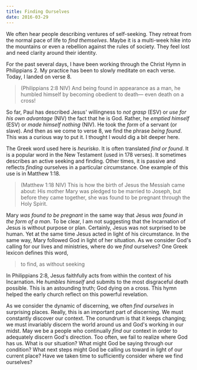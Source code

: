 ```yaml
---
title: Finding Ourselves
date: 2016-03-29
---
```

 
We often hear people describing ventures of self-seeking. They retreat from the normal pace of life to _find themselves_. Maybe it is a multi-week hike into the mountains or even a rebellion against the rules of society. They feel lost and need clarity around their identity.

For the past several days, I have been working through the Christ Hymn in Philippians 2. My practice has been to slowly meditate on each verse. Today, I landed on verse 8.

>(Philippians 2:8 NIV) And being found in appearance as a man, he humbled himself by becoming obedient to death— even death on a cross!

So far, Paul has described Jesus' willingness to _not grasp_ (ESV) or _use for his own advantage_ (NIV) the fact that he is God. Rather, he _emptied himself_ (ESV) or _made himself nothing_ (NIV). He took the _form_ of a servant (or slave). And then as we come to verse 8, we find the phrase _being found_. This was a curious way to put it. I thought I would dig a bit deeper here.

The Greek word used here is _heurisko_. It is often translated _find or found_. It is a popular word in the New Testament (used in 178 verses). It sometimes describes an active seeking and finding. Other times, it is passive and reflects _finding_ ourselves in a particular circumstance. One example of this use is in Matthew 1:18.

>(Matthew 1:18 NIV) This is how the birth of Jesus the Messiah came about: His mother Mary was pledged to be married to Joseph, but before they came together, she was found to be pregnant through the Holy Spirit.

Mary _was found to be pregnant_ in the same way that Jesus _was found in the form of a man_. To be clear, I am not suggesting that the Incarnation of Jesus is without purpose or plan. Certainly, Jesus was not surprised to be human. Yet at the same time Jesus acted in light of his circumstance. In the same way, Mary followed God in light of her situation. As we consider God's calling for our lives and ministries, where do we _find_ ourselves? One Greek lexicon defines this word,

>to find, as without seeking

In Philippians 2:8, Jesus faithfully acts from within the context of his Incarnation. He _humbles himself_ and submits to the most disgraceful death possible. This is an astounding truth; God dying on a cross. This hymn helped the early church reflect on this powerful revelation. 

As we consider the dynamic of discerning, we often _find ourselves_ in surprising places. Really, this is an important part of discerning. We must constantly discover our context. The conundrum is that it keeps changing; we must invariably discern the world around us and God's working in our midst. May we be a people who continually _find_ our context in order to adequately discern God's direction. Too often, we fail to realize where God has us. What is our situation? What might God be saying through our condition? What next steps might God be calling us toward in light of our current place? Have we taken time to sufficiently  consider where we find ourselves?



